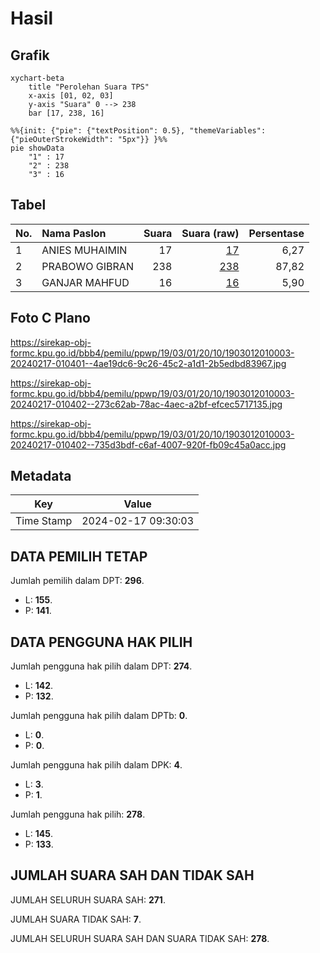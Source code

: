 # Hasil

## Grafik

```mermaid
xychart-beta
    title "Perolehan Suara TPS"
    x-axis [01, 02, 03]
    y-axis "Suara" 0 --> 238
    bar [17, 238, 16]
```

```mermaid
%%{init: {"pie": {"textPosition": 0.5}, "themeVariables": {"pieOuterStrokeWidth": "5px"}} }%%
pie showData
    "1" : 17
    "2" : 238
    "3" : 16
```

## Tabel

| No. | Nama Paslon    | Suara | Suara (raw) | Persentase |
|:--- |:-------------- | -----:| -----------:| ----------:|
| 1   | ANIES MUHAIMIN | 17    | [17][p-1]   | 6,27       |
| 2   | PRABOWO GIBRAN | 238   | [238][p-2]  | 87,82      |
| 3   | GANJAR MAHFUD  | 16    | [16][p-3]   | 5,90       |


[p-1]: https://github.com/gigit-pemilu/pemilu-2024-19-kepulauan-bangka-belitung/blob/main/pilpres/hitung-suara/sub/19-kepulauan-bangka-belitung/sub/03-bangka-selatan/sub/01-toboali/sub/2010-kepoh/sub/003-tps/sub/paslon-1.txt
[p-2]: https://github.com/gigit-pemilu/pemilu-2024-19-kepulauan-bangka-belitung/blob/main/pilpres/hitung-suara/sub/19-kepulauan-bangka-belitung/sub/03-bangka-selatan/sub/01-toboali/sub/2010-kepoh/sub/003-tps/sub/paslon-2.txt
[p-3]: https://github.com/gigit-pemilu/pemilu-2024-19-kepulauan-bangka-belitung/blob/main/pilpres/hitung-suara/sub/19-kepulauan-bangka-belitung/sub/03-bangka-selatan/sub/01-toboali/sub/2010-kepoh/sub/003-tps/sub/paslon-3.txt

## Foto C Plano

https://sirekap-obj-formc.kpu.go.id/bbb4/pemilu/ppwp/19/03/01/20/10/1903012010003-20240217-010401--4ae19dc6-9c26-45c2-a1d1-2b5edbd83967.jpg

https://sirekap-obj-formc.kpu.go.id/bbb4/pemilu/ppwp/19/03/01/20/10/1903012010003-20240217-010402--273c62ab-78ac-4aec-a2bf-efcec5717135.jpg

https://sirekap-obj-formc.kpu.go.id/bbb4/pemilu/ppwp/19/03/01/20/10/1903012010003-20240217-010402--735d3bdf-c6af-4007-920f-fb09c45a0acc.jpg


## Metadata

| Key        | Value               |
| ---------- | ------------------- |
| Time Stamp | 2024-02-17 09:30:03 |


## DATA PEMILIH TETAP

Jumlah pemilih dalam DPT: **296**.
 * L: **155**.
 * P: **141**.

## DATA PENGGUNA HAK PILIH

Jumlah pengguna hak pilih dalam DPT: **274**.
 * L: **142**.
 * P: **132**.

Jumlah pengguna hak pilih dalam DPTb: **0**.
 * L: **0**.
 * P: **0**.

Jumlah pengguna hak pilih dalam DPK: **4**.
 * L: **3**.
 * P: **1**.

Jumlah pengguna hak pilih: **278**.
 * L: **145**.
 * P: **133**.

## JUMLAH SUARA SAH DAN TIDAK SAH

JUMLAH SELURUH SUARA SAH: **271**.

JUMLAH SUARA TIDAK SAH: **7**.

JUMLAH SELURUH SUARA SAH DAN SUARA TIDAK SAH: **278**.


